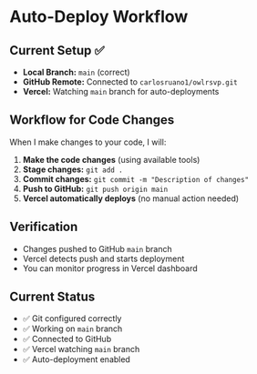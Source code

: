 # Auto-Deploy Workflow

## Current Setup ✅
- **Local Branch:** `main` (correct)
- **GitHub Remote:** Connected to `carlosruano1/owlrsvp.git`
- **Vercel:** Watching `main` branch for auto-deployments

## Workflow for Code Changes
When I make changes to your code, I will:

1. **Make the code changes** (using available tools)
2. **Stage changes:** `git add .`
3. **Commit changes:** `git commit -m "Description of changes"`
4. **Push to GitHub:** `git push origin main`
5. **Vercel automatically deploys** (no manual action needed)

## Verification
- Changes pushed to GitHub `main` branch
- Vercel detects push and starts deployment
- You can monitor progress in Vercel dashboard

## Current Status
- ✅ Git configured correctly
- ✅ Working on `main` branch
- ✅ Connected to GitHub
- ✅ Vercel watching `main` branch
- ✅ Auto-deployment enabled

